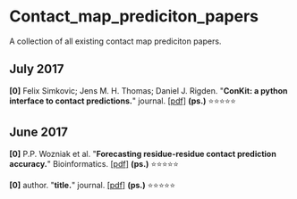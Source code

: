 # Contact_map_prediciton_papers
A collection of all existing contact map prediciton papers.

## July 2017
**[0]** Felix Simkovic; Jens M. H. Thomas; Daniel J. Rigden. "**ConKit: a python interface to contact predictions.**" journal. [[pdf]](https://oup.silverchair-cdn.com/oup/backfile/Content_public/Journal/bioinformatics/33/14/10.1093_bioinformatics_btx148/2/btx148.pdf?Expires=1503484848&Signature=RUPMz-7YOT1NgfkaQGxqfOG0-VBQBqrrZWLMOcYxqAHZfAytUgHgr46-mCZ1k9i7Be7yMGdJAHX88iRVpsCX6GocqkHtiAUaVKJo7xB6mob5pmGnTrhhEqB7LTOqzgnrExTy0Lhd5WpQwtVHq938dmirkqCiQmZFCYv8m~szILL6Q-0q9qlg7PVThMmCNHYVg4t3BUaoDLRQUauy9UX0LpiCjySfB9jLnIm2AA4pc~p1fiq6B3eK-MwYW07mJiHZsLp6QBdw55BGCeOxGm~QBNc~QAmx4CTeKUv6VQJcfpnFC2t4mQxpa9CtlZ3uwvp2gR~Y~wUIk7ZKhKkQK8loxA__&Key-Pair-Id=APKAIUCZBIA4LVPAVW3Q) **(ps.)** :star::star::star::star::star:

## June 2017

**[0]** P.P. Wozniak et al. "**Forecasting residue-residue contact prediction accuracy.**" Bioinformatics. [[pdf]](https://oup.silverchair-cdn.com/oup/backfile/Content_public/Journal/bioinformatics/PAP/10.1093_bioinformatics_btx416/3/btx416.pdf?Expires=1499682511&Signature=A1S2QUSU3aQ9ZSY3LCmlKDLP1eUcEwTHgojvsjfEYvkJha7HkLs73iW8iRItQWG5xqOjbhuzx0rz0WZADBkPuIADmf4VlcAQwU51eMBfwaHPCGeOBP5f8HK7pugJ4KxijFKssaPWh102DqVygx91shlP8RAzG4SXn4LrBQCiJ-uiOjb5MfPXFI-w73OSw4JcnZ7LNtsqezaeTULcpgZ1-Ortx5O0sEsjwTE~tr0CbWBEgdSFZK61CmUb1yUsoCsXnbHpvXubQt1zTvNsO587UVKyyraTYdHr1iiKKqCurST54~V4lHQJ4rSxCx0VS6HG2jcZsk3Fn6RQgadkrvvMdA__&Key-Pair-Id=APKAIUCZBIA4LVPAVW3Q) **(ps.)** :star::star::star::star::star:

**[0]** author. "**title.**" journal. [[pdf]](site) **(ps.)** :star::star::star::star::star:
